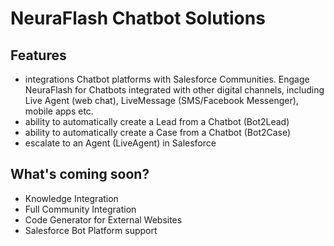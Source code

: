# NeuraFlash Chatbot Solutions

## Features

* integrations Chatbot platforms with Salesforce Communities. Engage NeuraFlash for Chatbots integrated with other digital channels, including Live Agent (web chat), LiveMessage (SMS/Facebook Messenger), mobile apps etc.
* ability to automatically create a Lead from a Chatbot (Bot2Lead)
* ability to automatically create a Case from a Chatbot (Bot2Case)
* escalate to an Agent (LiveAgent) in Salesforce

## What's coming soon?

* Knowledge Integration
* Full Community Integration
* Code Generator for External Websites
* Salesforce Bot Platform support



